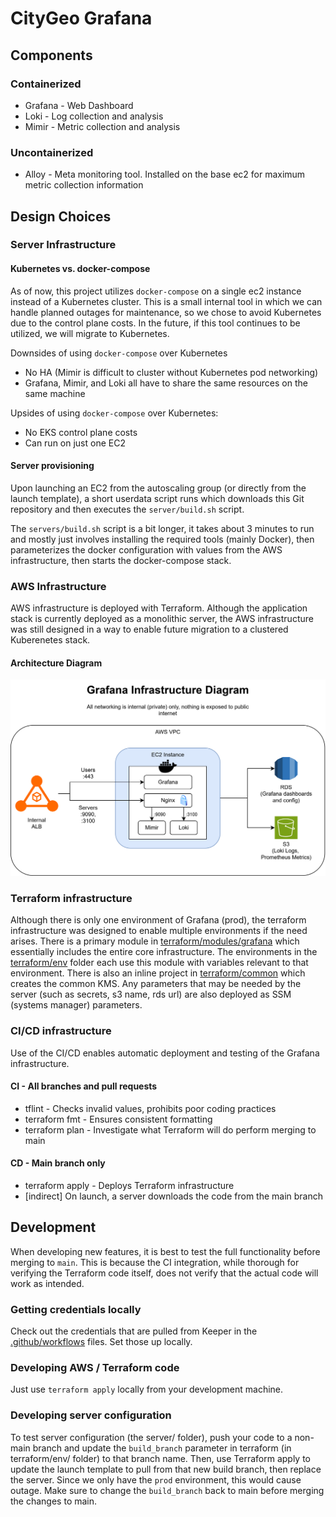 # CityGeo Grafana

## Components

### Containerized

* Grafana - Web Dashboard
* Loki - Log collection and analysis
* Mimir - Metric collection and analysis

### Uncontainerized

* Alloy - Meta monitoring tool. Installed on the base ec2 for maximum metric collection information

## Design Choices

### Server Infrastructure

#### Kubernetes vs. docker-compose

As of now, this project utilizes `docker-compose` on a single ec2 instance instead of a Kubernetes cluster. This is a small internal tool in which we can handle planned outages for maintenance, so we chose to avoid Kubernetes due to the control plane costs. In the future, if this tool continues to be utilized, we will migrate to Kubernetes.

Downsides of using `docker-compose` over Kubernetes

* No HA (Mimir is difficult to cluster without Kubernetes pod networking)
* Grafana, Mimir, and Loki all have to share the same resources on the same machine

Upsides of using `docker-compose` over Kubernetes:

* No EKS control plane costs
* Can run on just one EC2

#### Server provisioning

Upon launching an EC2 from the autoscaling group (or directly from the launch template), a short userdata script runs which downloads this Git repository and then executes the `server/build.sh` script.

The `servers/build.sh` script is a bit longer, it takes about 3 minutes to run and mostly just involves installing the required tools (mainly Docker), then parameterizes the docker configuration with values from the AWS infrastructure, then starts the docker-compose stack.

### AWS Infrastructure

AWS infrastructure is deployed with Terraform. Although the application stack is currently deployed as a monolithic server, the AWS infrastructure was still designed in a way to enable future migration to a clustered Kuberenetes stack.

#### Architecture Diagram

![architecture diagram](docs/arch_diagram.svg)

### Terraform infrastructure

Although there is only one environment of Grafana (prod), the terraform infrastructure was designed to enable multiple environments if the need arises. There is a primary module in [terraform/modules/grafana](terraform/modules/grafana) which essentially includes the entire core infrastructure. The environments in the [terraform/env](terraform/env) folder each use this module with variables relevant to that environment. There is also an inline project in [terraform/common](terraform/common) which creates the common KMS. Any parameters that may be needed by the server (such as secrets, s3 name, rds url) are also deployed as SSM (systems manager) parameters.

### CI/CD infrastructure

Use of the CI/CD enables automatic deployment and testing of the Grafana infrastructure.

#### CI - All branches and pull requests

* tflint - Checks invalid values, prohibits poor coding practices
* terraform fmt - Ensures consistent formatting
* terraform plan - Investigate what Terraform will do perform merging to main

#### CD - Main branch only

* terraform apply - Deploys Terraform infrastructure
* [indirect] On launch, a server downloads the code from the main branch

## Development

When developing new features, it is best to test the full functionality before merging to `main`. This is because the CI integration, while thorough for verifying the Terraform code itself, does not verify that the actual code will work as intended.

### Getting credentials locally

Check out the credentials that are pulled from Keeper in the [.github/workflows](.github/workflows) files. Set those up locally.

### Developing AWS / Terraform code

Just use `terraform apply` locally from your development machine.

### Developing server configuration

To test server configuration (the server/ folder), push your code to a non-main branch and update the `build_branch` parameter in terraform (in terraform/env/ folder) to that branch name. Then, use Terraform apply to update the launch template to pull from that new build branch, then replace the server. Since we only have the `prod` environment, this would cause outage. Make sure to change the `build_branch` back to main before merging the changes to main.
